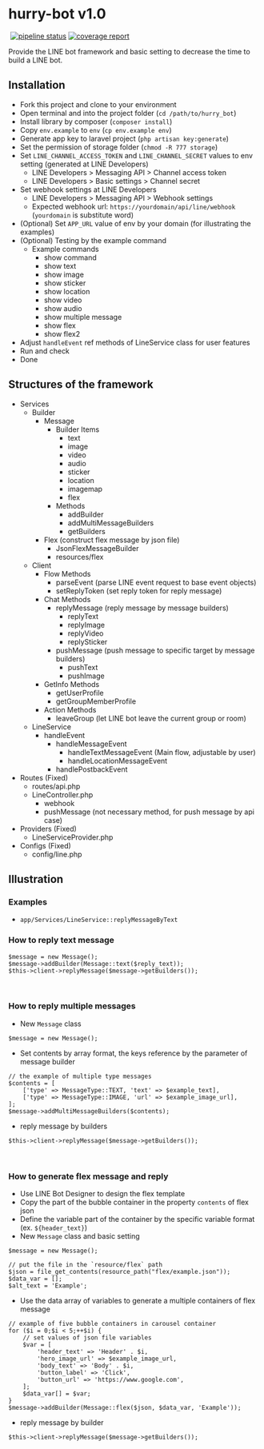 # hurry-bot v1.0
​
[![pipeline status](https://gitlab.com/chrischuang/hurry-bot/badges/master/pipeline.svg)](https://gitlab.com/chrischuang/hurry-bot/-/commits/master)
[![coverage report](https://gitlab.com/chrischuang/hurry-bot/badges/master/coverage.svg)](https://gitlab.com/chrischuang/hurry-bot/-/commits/master)

Provide the LINE bot framework and basic setting to decrease the time to build a LINE bot.
​
## Installation
 - Fork this project and clone to your environment
 - Open terminal and into the project folder (`cd /path/to/hurry_bot`)
 - Install library by composer (`composer install`)
 - Copy `env.example` to `env` (`cp env.example env`)
 - Generate app key to laravel project (`php artisan key:generate`)
 - Set the permission of storage folder (`chmod -R 777 storage`)
 - Set `LINE_CHANNEL_ACCESS_TOKEN` and `LINE_CHANNEL_SECRET` values to env setting (generated at LINE Developers)
   - LINE Developers > Messaging API > Channel access token
   - LINE Developers > Basic settings > Channel secret
 - Set webhook settings at LINE Developers
   - LINE Developers > Messaging API > Webhook settings
   - Expected webhook url: `https://yourdomain/api/line/webhook` (`yourdomain` is substitute word)
 - (Optional) Set `APP_URL` value of env by your domain (for illustrating the examples)
 - (Optional) Testing by the example command
   - Example commands
     - show command
     - show text
     - show image
     - show sticker
     - show location
     - show video
     - show audio
     - show multiple message
     - show flex
     - show flex2
 - Adjust `handleEvent` ref methods of LineService class for user features
 - Run and check
 - Done
​
## Structures of the framework
 - Services
   - Builder
     - Message
       - Builder Items
         - text
         - image
         - video
         - audio
         - sticker
         - location
         - imagemap
         - flex
       - Methods
         - addBuilder
         - addMultiMessageBuilders
         - getBuilders
     - Flex (construct flex message by json file)
       - JsonFlexMessageBuilder
       - resources/flex
   - Client
      - Flow Methods
        - parseEvent (parse LINE event request to base event objects)
        - setReplyToken (set reply token for reply message)
      - Chat Methods
        - replyMessage (reply message by message builders)
          - replyText
          - replyImage
          - replyVideo
          - replySticker
        - pushMessage (push message to specific target by message builders)
          - pushText
          - pushImage
      - GetInfo Methods
        - getUserProfile
        - getGroupMemberProfile
      - Action Methods
        - leaveGroup (let LINE bot leave the current group or room)
   - LineService
     - handleEvent
       - handleMessageEvent
         - handleTextMessageEvent (Main flow, adjustable by user)
         - handleLocationMessageEvent
       - handlePostbackEvent
 - Routes (Fixed)
   - routes/api.php
   - LineController.php
     - webhook
     - pushMessage (not necessary method, for push message by api case)
 - Providers (Fixed)
   - LineServiceProvider.php
 - Configs (Fixed)
   - config/line.php
​
## Illustration
### Examples
 - `app/Services/LineService::replyMessageByText`
​
### How to reply text message
```
$message = new Message();
$message->addBuilder(Message::text($reply_text));
$this->client->replyMessage($message->getBuilders());
```
​
### How to reply multiple messages
  - New `Message` class
```
$message = new Message();
```
  - Set contents by array format, the keys reference by the parameter of message builder
```
// the example of multiple type messages
$contents = [
    ['type' => MessageType::TEXT, 'text' => $example_text],
    ['type' => MessageType::IMAGE, 'url' => $example_image_url],
];
$message->addMultiMessageBuilders($contents);
```
  - reply message by builders 
```
$this->client->replyMessage($message->getBuilders());
```
​
### How to generate flex message and reply
  - Use LINE Bot Designer to design the flex template
  - Copy the part of the bubble container in the property `contents` of flex json
  - Define the variable part of the container by the specific variable format (ex. `${header_text}`)
  - New `Message` class and basic setting
```
$message = new Message();
​
// put the file in the `resource/flex` path
$json = file_get_contents(resource_path("flex/example.json"));
$data_var = [];
$alt_text = 'Example';
```
  - Use the data array of variables to generate a multiple containers of flex message
```
// example of five bubble containers in carousel container
for ($i = 0;$i < 5;++$i) {
    // set values of json file variables
    $var = [
        'header_text' => 'Header' . $i,
        'hero_image_url' => $example_image_url,
        'body_text' => 'Body' . $i,
        'button_label' => 'Click',
        'button_url' => 'https://www.google.com',
    ];
    $data_var[] = $var;
}
$message->addBuilder(Message::flex($json, $data_var, 'Example'));
```
  - reply message by builder
```
$this->client->replyMessage($message->getBuilders());
```
